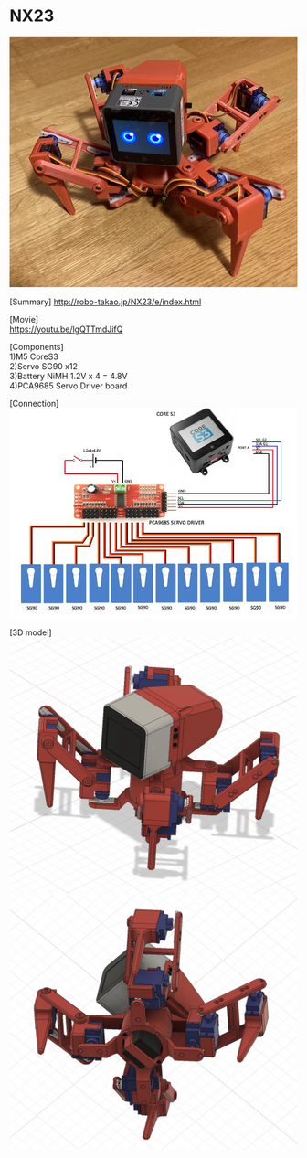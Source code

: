 # NX23

![image](NX23_1.jpg)

[Summary]
http://robo-takao.jp/NX23/e/index.html

[Movie]  
https://youtu.be/lgQTTmdJifQ

[Components]  
1)M5 CoreS3  
2)Servo SG90 x12  
3)Battery NiMH 1.2V x 4 = 4.8V  
4)PCA9685 Servo Driver board  

[Connection]  
![image](NX23_2.jpg)

[3D model]  
![image](NX23_3.jpg)
![image](NX23_4.jpg)
